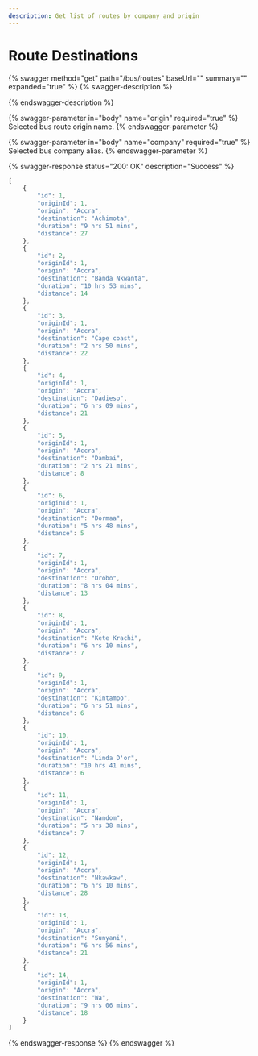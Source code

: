 ```yaml
---
description: Get list of routes by company and origin
---
```


# Route Destinations

{% swagger method="get" path="/bus/routes" baseUrl="" summary="" expanded="true" %}
{% swagger-description %}

{% endswagger-description %}

{% swagger-parameter in="body" name="origin" required="true" %}
Selected bus route origin name.
{% endswagger-parameter %}

{% swagger-parameter in="body" name="company" required="true" %}
Selected bus company alias.
{% endswagger-parameter %}

{% swagger-response status="200: OK" description="Success" %}
```javascript
[
    {
        "id": 1,
        "originId": 1,
        "origin": "Accra",
        "destination": "Achimota",
        "duration": "9 hrs 51 mins",
        "distance": 27
    },
    {
        "id": 2,
        "originId": 1,
        "origin": "Accra",
        "destination": "Banda Nkwanta",
        "duration": "10 hrs 53 mins",
        "distance": 14
    },
    {
        "id": 3,
        "originId": 1,
        "origin": "Accra",
        "destination": "Cape coast",
        "duration": "2 hrs 50 mins",
        "distance": 22
    },
    {
        "id": 4,
        "originId": 1,
        "origin": "Accra",
        "destination": "Dadieso",
        "duration": "6 hrs 09 mins",
        "distance": 21
    },
    {
        "id": 5,
        "originId": 1,
        "origin": "Accra",
        "destination": "Dambai",
        "duration": "2 hrs 21 mins",
        "distance": 8
    },
    {
        "id": 6,
        "originId": 1,
        "origin": "Accra",
        "destination": "Dormaa",
        "duration": "5 hrs 48 mins",
        "distance": 5
    },
    {
        "id": 7,
        "originId": 1,
        "origin": "Accra",
        "destination": "Drobo",
        "duration": "8 hrs 04 mins",
        "distance": 13
    },
    {
        "id": 8,
        "originId": 1,
        "origin": "Accra",
        "destination": "Kete Krachi",
        "duration": "6 hrs 10 mins",
        "distance": 7
    },
    {
        "id": 9,
        "originId": 1,
        "origin": "Accra",
        "destination": "Kintampo",
        "duration": "6 hrs 51 mins",
        "distance": 6
    },
    {
        "id": 10,
        "originId": 1,
        "origin": "Accra",
        "destination": "Linda D'or",
        "duration": "10 hrs 41 mins",
        "distance": 6
    },
    {
        "id": 11,
        "originId": 1,
        "origin": "Accra",
        "destination": "Nandom",
        "duration": "5 hrs 38 mins",
        "distance": 7
    },
    {
        "id": 12,
        "originId": 1,
        "origin": "Accra",
        "destination": "Nkawkaw",
        "duration": "6 hrs 10 mins",
        "distance": 28
    },
    {
        "id": 13,
        "originId": 1,
        "origin": "Accra",
        "destination": "Sunyani",
        "duration": "6 hrs 56 mins",
        "distance": 21
    },
    {
        "id": 14,
        "originId": 1,
        "origin": "Accra",
        "destination": "Wa",
        "duration": "9 hrs 06 mins",
        "distance": 18
    }
]
```
{% endswagger-response %}
{% endswagger %}
